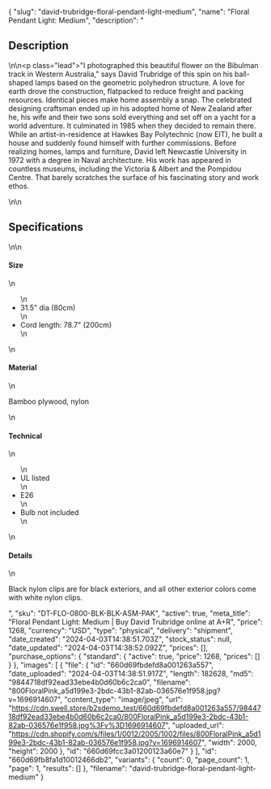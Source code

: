 {
  "slug": "david-trubridge-floral-pendant-light-medium",
  "name": "Floral Pendant Light: Medium",
  "description": "<h2>Description</h2>\n<!-- split -->\n<p class=\"lead\">\"I photographed this beautiful flower on the Bibulman track in Western Australia,\" says David Trubridge of this spin on his ball-shaped lamps based on the geometric polyhedron structure. A love for earth drove the construction, flatpacked to reduce freight and packing resources. Identical pieces make home assembly a snap. The celebrated designing craftsman ended up in his adopted home of New Zealand after he, his wife and their two sons sold everything and set off on a yacht for a world adventure. It culminated in 1985 when they decided to remain there. While an artist-in-residence at Hawkes Bay Polytechnic (now EIT), he built a house and suddenly found himself with further commissions. Before realizing homes, lamps and furniture, David left Newcastle University in 1972 with a degree in Naval architecture. His work has appeared in countless museums, including the Victoria &amp; Albert and the Pompidou Centre. That barely scratches the surface of his fascinating story and work ethos.</p>\n<!-- split -->\n<h2>Specifications</h2>\n<!-- split -->\n<h4>Size</h4>\n<ul>\n<li>31.5\" dia (80cm)</li>\n<li>Cord length: 78.7\" (200cm)</li>\n</ul>\n<h4>Material</h4>\n<p>Bamboo plywood, nylon</p>\n<h4>Technical</h4>\n<ul>\n<li>UL listed</li>\n<li>E26</li>\n<li>Bulb not included</li>\n</ul>\n<h4>Details</h4>\n<p>Black nylon clips are for black exteriors, and all other exterior colors come with white nylon clips.</p>",
  "sku": "DT-FLO-0800-BLK-BLK-ASM-PAK",
  "active": true,
  "meta_title": "Floral Pendant Light: Medium | Buy David Trubridge online at A+R",
  "price": 1268,
  "currency": "USD",
  "type": "physical",
  "delivery": "shipment",
  "date_created": "2024-04-03T14:38:51.703Z",
  "stock_status": null,
  "date_updated": "2024-04-03T14:38:52.092Z",
  "prices": [],
  "purchase_options": {
    "standard": {
      "active": true,
      "price": 1268,
      "prices": []
    }
  },
  "images": [
    {
      "file": {
        "id": "660d69fbdefd8a001263a557",
        "date_uploaded": "2024-04-03T14:38:51.917Z",
        "length": 182628,
        "md5": "9844718df92ead33ebe4b0d60b6c2ca0",
        "filename": "800FloralPink_a5d199e3-2bdc-43b1-82ab-036576e1f958.jpg?v=1696914607",
        "content_type": "image/jpeg",
        "url": "https://cdn.swell.store/b2sdemo_test/660d69fbdefd8a001263a557/9844718df92ead33ebe4b0d60b6c2ca0/800FloralPink_a5d199e3-2bdc-43b1-82ab-036576e1f958.jpg%3Fv%3D1696914607",
        "uploaded_url": "https://cdn.shopify.com/s/files/1/0012/2005/1002/files/800FloralPink_a5d199e3-2bdc-43b1-82ab-036576e1f958.jpg?v=1696914607",
        "width": 2000,
        "height": 2000
      },
      "id": "660d69fcc3a01200123a60e7"
    }
  ],
  "id": "660d69fb8fa1d10012466db2",
  "variants": {
    "count": 0,
    "page_count": 1,
    "page": 1,
    "results": []
  },
  "filename": "david-trubridge-floral-pendant-light-medium"
}